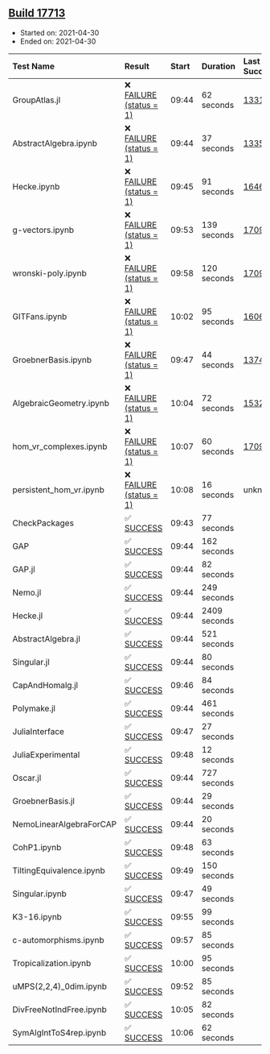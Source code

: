 ## [Build 17713](https://oscarci.mathematik.uni-kl.de/job/oscar/17713/)

* Started on: 2021-04-30
* Ended on: 2021-04-30

| Test Name    | Result | Start | Duration | Last Success | First Failure |
|:-------------|:-------|:------|:---------|:-------------|:--------------|
| GroupAtlas.jl | ❌ [FAILURE (status = 1)](https://oscarci.mathematik.uni-kl.de/job/oscar/17713/artifact/logs/build-17713/GroupAtlas.jl.log) | 09:44 | 62 seconds | [13311](https://oscarci.mathematik.uni-kl.de/job/oscar/13311/) | [13312](https://oscarci.mathematik.uni-kl.de/job/oscar/13312/) |
| AbstractAlgebra.ipynb | ❌ [FAILURE (status = 1)](https://oscarci.mathematik.uni-kl.de/job/oscar/17713/artifact/logs/build-17713/AbstractAlgebra.ipynb.log) | 09:44 | 37 seconds | [13355](https://oscarci.mathematik.uni-kl.de/job/oscar/13355/) | [13356](https://oscarci.mathematik.uni-kl.de/job/oscar/13356/) |
| Hecke.ipynb | ❌ [FAILURE (status = 1)](https://oscarci.mathematik.uni-kl.de/job/oscar/17713/artifact/logs/build-17713/Hecke.ipynb.log) | 09:45 | 91 seconds | [16463](https://oscarci.mathematik.uni-kl.de/job/oscar/16463/) | [16464](https://oscarci.mathematik.uni-kl.de/job/oscar/16464/) |
| g-vectors.ipynb | ❌ [FAILURE (status = 1)](https://oscarci.mathematik.uni-kl.de/job/oscar/17713/artifact/logs/build-17713/g-vectors.ipynb.log) | 09:53 | 139 seconds | [17099](https://oscarci.mathematik.uni-kl.de/job/oscar/17099/) | [17100](https://oscarci.mathematik.uni-kl.de/job/oscar/17100/) |
| wronski-poly.ipynb | ❌ [FAILURE (status = 1)](https://oscarci.mathematik.uni-kl.de/job/oscar/17713/artifact/logs/build-17713/wronski-poly.ipynb.log) | 09:58 | 120 seconds | [17098](https://oscarci.mathematik.uni-kl.de/job/oscar/17098/) | [17099](https://oscarci.mathematik.uni-kl.de/job/oscar/17099/) |
| GITFans.ipynb | ❌ [FAILURE (status = 1)](https://oscarci.mathematik.uni-kl.de/job/oscar/17713/artifact/logs/build-17713/GITFans.ipynb.log) | 10:02 | 95 seconds | [16068](https://oscarci.mathematik.uni-kl.de/job/oscar/16068/) | [16069](https://oscarci.mathematik.uni-kl.de/job/oscar/16069/) |
| GroebnerBasis.ipynb | ❌ [FAILURE (status = 1)](https://oscarci.mathematik.uni-kl.de/job/oscar/17713/artifact/logs/build-17713/GroebnerBasis.ipynb.log) | 09:47 | 44 seconds | [13748](https://oscarci.mathematik.uni-kl.de/job/oscar/13748/) | [13749](https://oscarci.mathematik.uni-kl.de/job/oscar/13749/) |
| AlgebraicGeometry.ipynb | ❌ [FAILURE (status = 1)](https://oscarci.mathematik.uni-kl.de/job/oscar/17713/artifact/logs/build-17713/AlgebraicGeometry.ipynb.log) | 10:04 | 72 seconds | [15322](https://oscarci.mathematik.uni-kl.de/job/oscar/15322/) | [15323](https://oscarci.mathematik.uni-kl.de/job/oscar/15323/) |
| hom_vr_complexes.ipynb | ❌ [FAILURE (status = 1)](https://oscarci.mathematik.uni-kl.de/job/oscar/17713/artifact/logs/build-17713/hom_vr_complexes.ipynb.log) | 10:07 | 60 seconds | [17099](https://oscarci.mathematik.uni-kl.de/job/oscar/17099/) | [17100](https://oscarci.mathematik.uni-kl.de/job/oscar/17100/) |
| persistent_hom_vr.ipynb | ❌ [FAILURE (status = 1)](https://oscarci.mathematik.uni-kl.de/job/oscar/17713/artifact/logs/build-17713/persistent_hom_vr.ipynb.log) | 10:08 | 16 seconds | unknown | unknown |
| CheckPackages | ✅ [SUCCESS](https://oscarci.mathematik.uni-kl.de/job/oscar/17713/artifact/logs/build-17713/CheckPackages.log) | 09:43 | 77 seconds |  |  |
| GAP | ✅ [SUCCESS](https://oscarci.mathematik.uni-kl.de/job/oscar/17713/artifact/logs/build-17713/GAP.log) | 09:44 | 162 seconds |  |  |
| GAP.jl | ✅ [SUCCESS](https://oscarci.mathematik.uni-kl.de/job/oscar/17713/artifact/logs/build-17713/GAP.jl.log) | 09:44 | 82 seconds |  |  |
| Nemo.jl | ✅ [SUCCESS](https://oscarci.mathematik.uni-kl.de/job/oscar/17713/artifact/logs/build-17713/Nemo.jl.log) | 09:44 | 249 seconds |  |  |
| Hecke.jl | ✅ [SUCCESS](https://oscarci.mathematik.uni-kl.de/job/oscar/17713/artifact/logs/build-17713/Hecke.jl.log) | 09:44 | 2409 seconds |  |  |
| AbstractAlgebra.jl | ✅ [SUCCESS](https://oscarci.mathematik.uni-kl.de/job/oscar/17713/artifact/logs/build-17713/AbstractAlgebra.jl.log) | 09:44 | 521 seconds |  |  |
| Singular.jl | ✅ [SUCCESS](https://oscarci.mathematik.uni-kl.de/job/oscar/17713/artifact/logs/build-17713/Singular.jl.log) | 09:44 | 80 seconds |  |  |
| CapAndHomalg.jl | ✅ [SUCCESS](https://oscarci.mathematik.uni-kl.de/job/oscar/17713/artifact/logs/build-17713/CapAndHomalg.jl.log) | 09:46 | 84 seconds |  |  |
| Polymake.jl | ✅ [SUCCESS](https://oscarci.mathematik.uni-kl.de/job/oscar/17713/artifact/logs/build-17713/Polymake.jl.log) | 09:44 | 461 seconds |  |  |
| JuliaInterface | ✅ [SUCCESS](https://oscarci.mathematik.uni-kl.de/job/oscar/17713/artifact/logs/build-17713/JuliaInterface.log) | 09:47 | 27 seconds |  |  |
| JuliaExperimental | ✅ [SUCCESS](https://oscarci.mathematik.uni-kl.de/job/oscar/17713/artifact/logs/build-17713/JuliaExperimental.log) | 09:48 | 12 seconds |  |  |
| Oscar.jl | ✅ [SUCCESS](https://oscarci.mathematik.uni-kl.de/job/oscar/17713/artifact/logs/build-17713/Oscar.jl.log) | 09:44 | 727 seconds |  |  |
| GroebnerBasis.jl | ✅ [SUCCESS](https://oscarci.mathematik.uni-kl.de/job/oscar/17713/artifact/logs/build-17713/GroebnerBasis.jl.log) | 09:44 | 29 seconds |  |  |
| NemoLinearAlgebraForCAP | ✅ [SUCCESS](https://oscarci.mathematik.uni-kl.de/job/oscar/17713/artifact/logs/build-17713/NemoLinearAlgebraForCAP.log) | 09:44 | 20 seconds |  |  |
| CohP1.ipynb | ✅ [SUCCESS](https://oscarci.mathematik.uni-kl.de/job/oscar/17713/artifact/logs/build-17713/CohP1.ipynb.log) | 09:48 | 63 seconds |  |  |
| TiltingEquivalence.ipynb | ✅ [SUCCESS](https://oscarci.mathematik.uni-kl.de/job/oscar/17713/artifact/logs/build-17713/TiltingEquivalence.ipynb.log) | 09:49 | 150 seconds |  |  |
| Singular.ipynb | ✅ [SUCCESS](https://oscarci.mathematik.uni-kl.de/job/oscar/17713/artifact/logs/build-17713/Singular.ipynb.log) | 09:47 | 49 seconds |  |  |
| K3-16.ipynb | ✅ [SUCCESS](https://oscarci.mathematik.uni-kl.de/job/oscar/17713/artifact/logs/build-17713/K3-16.ipynb.log) | 09:55 | 99 seconds |  |  |
| c-automorphisms.ipynb | ✅ [SUCCESS](https://oscarci.mathematik.uni-kl.de/job/oscar/17713/artifact/logs/build-17713/c-automorphisms.ipynb.log) | 09:57 | 85 seconds |  |  |
| Tropicalization.ipynb | ✅ [SUCCESS](https://oscarci.mathematik.uni-kl.de/job/oscar/17713/artifact/logs/build-17713/Tropicalization.ipynb.log) | 10:00 | 95 seconds |  |  |
| uMPS(2,2,4)_0dim.ipynb | ✅ [SUCCESS](https://oscarci.mathematik.uni-kl.de/job/oscar/17713/artifact/logs/build-17713/uMPS-2-2-4-_0dim.ipynb.log) | 09:52 | 85 seconds |  |  |
| DivFreeNotIndFree.ipynb | ✅ [SUCCESS](https://oscarci.mathematik.uni-kl.de/job/oscar/17713/artifact/logs/build-17713/DivFreeNotIndFree.ipynb.log) | 10:05 | 82 seconds |  |  |
| SymAlgIntToS4rep.ipynb | ✅ [SUCCESS](https://oscarci.mathematik.uni-kl.de/job/oscar/17713/artifact/logs/build-17713/SymAlgIntToS4rep.ipynb.log) | 10:06 | 62 seconds |  |  |
